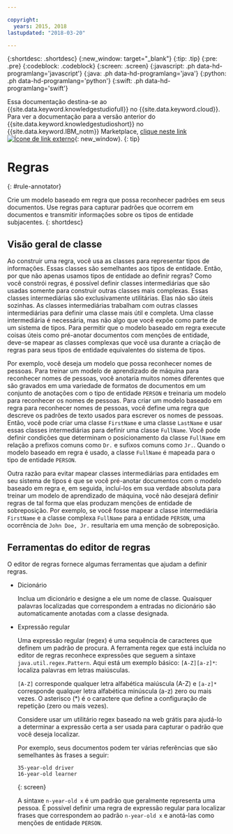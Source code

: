 ```yaml
---

copyright:
  years: 2015, 2018
lastupdated: "2018-03-20"

---
```


{:shortdesc: .shortdesc}
{:new_window: target="_blank"}
{:tip: .tip}
{:pre: .pre}
{:codeblock: .codeblock}
{:screen: .screen}
{:javascript: .ph data-hd-programlang='javascript'}
{:java: .ph data-hd-programlang='java'}
{:python: .ph data-hd-programlang='python'}
{:swift: .ph data-hd-programlang='swift'}

Essa documentação destina-se ao {{site.data.keyword.knowledgestudiofull}} no {{site.data.keyword.cloud}}. Para ver a documentação para a versão anterior do {{site.data.keyword.knowledgestudioshort}} no {{site.data.keyword.IBM_notm}} Marketplace, [clique neste link ![Ícone de link externo](../../icons/launch-glyph.svg "Ícone de link externo")](https://console.bluemix.net/docs/services/knowledge-studio/rule-annotator.html){: new_window}.
{: tip}

# Regras
{: #rule-annotator}

Crie um modelo baseado em regra que possa reconhecer padrões em seus documentos. Use regras para capturar padrões que ocorrem em documentos e transmitir informações sobre os tipos de entidade subjacentes.
{: shortdesc}

## Visão geral de classe

Ao construir uma regra, você usa as classes para representar tipos de informações. Essas classes são semelhantes aos tipos de entidade. Então, por que não apenas usamos tipos de entidade ao definir regras? Como você constrói regras, é possível definir classes intermediárias que são usadas somente para construir outras classes mais complexas. Essas classes intermediárias são exclusivamente utilitárias. Elas não são úteis sozinhas. As classes intermediárias trabalham com outras classes intermediárias para definir uma classe mais útil e completa. Uma classe intermediária é necessária, mas não algo que você expõe como parte de um sistema de tipos. Para permitir que o modelo baseado em regra execute coisas úteis como pré-anotar documentos com menções de entidade, deve-se mapear as classes complexas que você usa durante a criação de regras para seus tipos de entidade equivalentes do sistema de tipos.

Por exemplo, você deseja um modelo que possa reconhecer nomes de pessoas. Para treinar um modelo de aprendizado de máquina para reconhecer nomes de pessoas, você anotaria muitos nomes diferentes que são gravados em uma variedade de formatos de documentos em um conjunto de anotações com o tipo de entidade `PERSON` e treinaria um modelo para reconhecer os nomes de pessoas. Para criar um modelo baseado em regra para reconhecer nomes de pessoas, você define uma regra que descreve os padrões de texto usados para escrever os nomes de pessoas. Então, você pode criar uma classe `FirstName` e uma classe `LastName` e usar essas classes intermediárias para definir uma classe `FullName`. Você pode definir condições que determinam o posicionamento da classe `FullName` em relação a prefixos comuns como `Dr.` e sufixos comuns como `Jr.`. Quando o modelo baseado em regra é usado, a classe `FullName` é mapeada para o tipo de entidade `PERSON`.

Outra razão para evitar mapear classes intermediárias para entidades em seu sistema de tipos é que se você pré-anotar documentos com o modelo baseado em regra e, em seguida, incluí-los em sua verdade absoluta para treinar um modelo de aprendizado de máquina, você não desejará definir regras de tal forma que elas produzam menções de entidade de sobreposição. Por exemplo, se você fosse mapear a classe intermediária `FirstName` e a classe complexa `FullName` para a entidade `PERSON`, uma ocorrência de `John Doe, Jr.` resultaria em uma menção de sobreposição.

## Ferramentas do editor de regras

O editor de regras fornece algumas ferramentas que ajudam a definir regras.

- Dicionário

    Inclua um dicionário e designe a ele um nome de classe. Quaisquer palavras localizadas que correspondem a entradas no dicionário são automaticamente anotadas com a classe designada.

- Expressão regular

    Uma expressão regular (regex) é uma sequência de caracteres que definem um padrão de procura. A ferramenta regex que está incluída no editor de regras reconhece expressões que seguem a sintaxe `java.util.regex.Pattern`. Aqui está um exemplo básico:
    `[A-Z][a-z]*`: localiza palavras em letras maiúsculas.

    `[A-Z]` corresponde qualquer letra alfabética maiúscula (A-Z) e `[a-z]*` corresponde qualquer letra alfabética minúscula (a-z) zero ou mais vezes. O asterisco (*) é o caractere que define a configuração de repetição (zero ou mais vezes).

    Considere usar um utilitário regex baseado na web grátis para ajudá-lo a determinar a expressão certa a ser usada para capturar o padrão que você deseja localizar.

    Por exemplo, seus documentos podem ter várias referências que são semelhantes às frases a seguir:

    ```
    35-year-old driver
    16-year-old learner
    ```
    {: screen}

    A sintaxe `n-year-old x` é um padrão que geralmente representa uma pessoa. É possível definir uma regra de expressão regular para localizar frases que correspondem ao padrão `n-year-old x` e anotá-las como menções de entidade `PERSON`.
